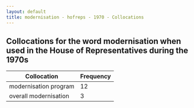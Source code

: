 ```yaml
---
layout: default
title: modernisation - hofreps - 1970 - Collocations
---
```

## Collocations for the word **modernisation** when used in the House of Representatives during the 1970s

| Collocation | Frequency |
|--------------|----------------|
|modernisation program|12|
|overall modernisation|3|
